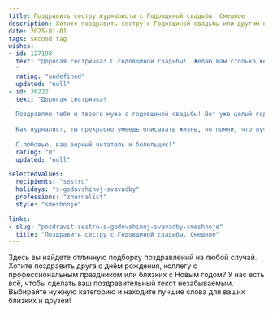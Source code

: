 ```yaml
---
title: Поздравить сестру журналиста с Годовщиной свадьбы. Смешное
description: Хотите поздравить сестру с Годовщиной свадьбы или другим праздником? Наш ИИ создаст незабываемое поздравление, а вы обязательно выделитесь среди других.  
date: 2025-01-01
tags: second tag
wishes:
- id: 127198
  text: "Дорогая сестричка! С годовщиной свадьбы!  Желаю вам столько же искрометных моментов, сколько у вас было удачных заголовков в вашей журналистской карьере!  Пусть ваш семейный очаг горит ярче, чем свежие сплетни в желтой прессе, а любовь будет вечной, как подписка на любимый глянцевый журнал!  Никаких скандалов, только эксклюзивные моменты счастья!  Поздравляю!
  "
  rating: "undefined"
  updated: "null"
- id: 36222
  text: "Дорогая сестричка!
  
  Поздравляю тебя и твоего мужа с годовщиной свадьбы! Вот уже целый год вы вместе, и это почти как целый сезон увлекательного сериала: много интересных сюжетов, пара эпичных поворотов и, конечно, несколько комичных моментов, когда вам обоим пришлось спасаться от \"супергероя\" по имени \"непомню, где положила ключи\".
  
  Как журналист, ты прекрасно умеешь описывать жизнь, но помни, что лучший сюжет — это тот, который вы пишете вдвоём. Желаю вам, чтобы каждый день был полон ярких заголовков и захватывающих статей о ваших совместных приключениях. Пусть романтика не заканчивается на первой странице, а продолжается в новом \"издании\" — вашем уютном семейном счастье.
  
  С любовью, ваш верный читатель и болельщик!"
  rating: "0"
  updated: "null"

selectedValues:
  recipients: "sestru"
  holidays: "s-godovshinoj-svavadby"
  professions: "zhurnalist"
  style: "smeshnoje"

links:
- slug: "pozdravit-sestru-s-godovshinoj-svavadby-smeshnoje"
  title: "Поздравить сестру с Годовщиной свадьбы. Смешное"
---
```


Здесь вы найдете отличную подборку поздравлений на любой случай. 
Хотите поздравить друга с днём рождения, коллегу с профессиональным праздником или близких с Новым годом? У нас есть всё, чтобы сделать ваш поздравительный текст незабываемым. Выбирайте нужную категорию и находите лучшие слова для ваших близких и друзей!
